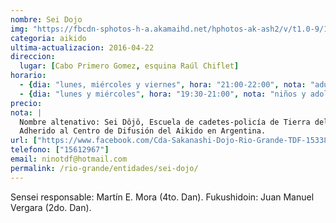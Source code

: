 ```yaml
---
nombre: Sei Dojo
img: "https://fbcdn-sphotos-h-a.akamaihd.net/hphotos-ak-ash2/v/t1.0-9/1966675_1533871636851220_8717087504113144663_n.jpg?oh=776b7b008e510c9f00db7344d098f787&oe=57B07455&__gda__=1467467609_6d0f38c3819a87f731f8b350c7bff934"
categoria: aikido
ultima-actualizacion: 2016-04-22
direccion: 
  lugar: [Cabo Primero Gomez, esquina Raúl Chiflet]
horario: 
  - {dia: "lunes, miércoles y viernes", hora: "21:00-22:00", nota: "adultos" }
  - {dia: "lunes y miércoles", hora: "19:30-21:00", nota: "niños y adolescentes" }
precio: 
nota: | 
  Nombre altenativo: Sei Dôjô, Escuela de cadetes-policía de Tierra del Fuego
  Adherido al Centro de Difusión del Aikido en Argentina.
url: ["https://www.facebook.com/Cda-Sakanashi-Dojo-Rio-Grande-TDF-1533868230184894/"]
telefono: ["15612967"]
email: ninotdf@hotmail.com
permalink: /rio-grande/entidades/sei-dojo/
---
```


Sensei responsable: Martín E. Mora (4to. Dan). Fukushidoin: Juan Manuel Vergara (2do. Dan).
